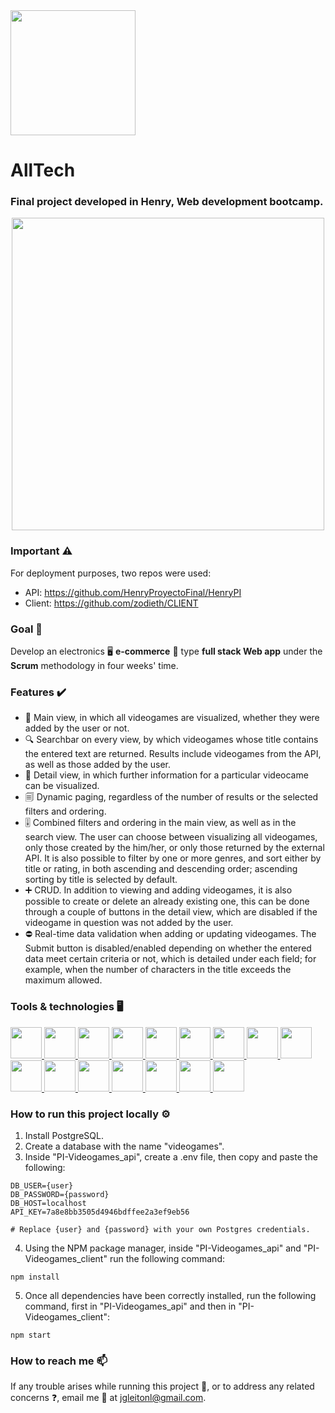 <div align="left">
  <a href="https://www.soyhenry.com/">
    <img src="https://user-images.githubusercontent.com/108427945/220423842-b40a485f-734b-418e-81f7-6ddfa23acd99.png" width="200" >
  </a>
</div>

# **AllTech** #
### Final project developed in Henry, Web development bootcamp. ###
<div align="center">
  <a href="https://client-ochre-five.vercel.app/">
    <img src="https://user-images.githubusercontent.com/108427945/220424776-f2c06892-dc47-4073-a475-5eb41ff8927c.png" width="500" >
  </a>
</div>

### Important ⚠️ ###
For deployment purposes, two repos were used:
- API: https://github.com/HenryProyectoFinal/HenryPI
- Client: https://github.com/zodieth/CLIENT

### Goal 🏁 ###
Develop an electronics 🖥️ **e-commerce** 🛒 type **full stack Web app** under the **Scrum** methodology in four weeks' time.

### Features ✔️ ###
- 🚪 Main view, in which all videogames are visualized, whether they were added by the user or not.
- 🔍 Searchbar on every view, by which videogames whose title contains the entered text are returned. Results include videogames from the API, as well as those added by the user.
- 📑 Detail view, in which further information for a particular videocame can be visualized.
- 🗐 Dynamic paging, regardless of the number of results or the selected filters and ordering.
- 🎚️ Combined filters and ordering in the main view, as well as in the search view. The user can choose between visualizing all videogames, only those created by the him/her, or only those returned by the external API. It is also possible to filter by one or more genres, and sort either by title or rating, in both ascending and descending order; ascending sorting by title is selected by default.
- ➕ CRUD. In addition to viewing and adding videogames, it is also possible to create or delete an already existing one, this can be done through a couple of buttons in the detail view, which are disabled if the videogame in question was not added by the user.
- ⛔ Real-time data validation when adding or updating videogames. The Submit button is disabled/enabled depending on whether the entered data meet certain criteria or not, which is detailed under each field; for example, when the number of characters in the title exceeds the maximum allowed.

### Tools & technologies 🖥️ ###
  <a href="https://developer.mozilla.org/en-US/docs/Web/JavaScript">
   <img src="https://user-images.githubusercontent.com/108427945/220447577-2d40e53b-d911-4919-9df8-1a832e7264e1.png" width="50" >
  </a>
  <a href="https://www.typescriptlang.org/">
   <img src="https://user-images.githubusercontent.com/108427945/220797241-e4531353-02ae-4f36-960e-a90259867b9f.png" width="50" >
  </a>
  <a href="https://developer.mozilla.org/en-US/docs/Web/HTML">
   <img src="https://user-images.githubusercontent.com/108427945/220448197-9361ad94-2867-4aca-8bcd-3a4ddb2b499c.png" width="50" >
  </a>
  <a href="https://developer.mozilla.org/en-US/docs/Web/CSS">
   <img src="https://user-images.githubusercontent.com/108427945/220448406-7bcd41a4-e0c3-4d97-8901-6ec45c3effa5.png" width="50" >
  </a>
  <a href="https://www.mongodb.com/">
   <img src="https://user-images.githubusercontent.com/108427945/220798061-16bd9b8a-e763-4004-b95a-1bfecd456404.png" width="50" >
  </a>
  <a href="https://mongoosejs.com/">
   <img src="https://user-images.githubusercontent.com/108427945/220798508-6728ea7d-e461-4df5-a24a-f6a378dca838.png" width="50" >
  </a>
  <a href="https://nodejs.org/en/">
   <img src="https://user-images.githubusercontent.com/108427945/220450396-5786cd98-e2ce-47e8-b15f-056a251bd01b.png" width="50" >
  </a>
  <a href="https://expressjs.com/">
   <img src="https://user-images.githubusercontent.com/108427945/220450657-a17aca01-f90d-4843-9137-20bca9668a22.png" width="50" >
  </a>
  <a href="https://reactjs.org/">
   <img src="https://user-images.githubusercontent.com/108427945/220451016-cfb63adb-0aa4-493a-bef0-e090e301b3b1.png" width="50" >
  </a>
  <a href="https://redux.js.org/">
   <img src="https://user-images.githubusercontent.com/108427945/220451188-0dd37557-2067-4058-b6bc-eb14377f334c.png" width="50" >
  </a>
  <a href="https://auth0.com/">
   <img src="https://user-images.githubusercontent.com/108427945/220799198-a8e6e836-f9d1-436b-9853-515d6cc769bd.png" width="50" >
  </a>
  <a href="https://www.mercadopago.com.co/developers/es/docs/sdks-library/landing">
   <img src="https://user-images.githubusercontent.com/108427945/221325344-8d1808cf-d111-4b5e-89c8-6182a24d6e05.png" width="50" >
  </a>
  <a href="https://chakra-ui.com/">
   <img src="https://user-images.githubusercontent.com/108427945/221325099-edcd7f9b-2ff1-4a9a-a2dc-858588b41921.png" width="50" >
  </a>
  <a href="https://cloudinary.com/">
   <img src="https://user-images.githubusercontent.com/108427945/221325588-709c145a-2c32-42e0-b634-1e420ac19936.png" width="50" >
  </a>
  <a href="https://nodemailer.com/about/">
   <img src="https://user-images.githubusercontent.com/108427945/221325726-bdd6a1e9-c37f-427c-bdb7-5f03f9aaf7dd.png" width="50" >
  </a>
  <a href="https://git-scm.com/">
   <img src="https://user-images.githubusercontent.com/108427945/220799354-9b2a07b1-d80c-4684-9bc3-33ce34d8f2e5.png" width="50" >
  </a>

### How to run this project locally ⚙️ ###
1. Install PostgreSQL.
2. Create a database with the name "videogames".
3. Inside "PI-Videogames_api", create a .env file, then copy and paste the following:
```
DB_USER={user}
DB_PASSWORD={password}
DB_HOST=localhost
API_KEY=7a8e8bb3505d4946bdffee2a3ef9eb56

# Replace {user} and {password} with your own Postgres credentials.
```
4. Using the NPM package manager, inside "PI-Videogames_api" and "PI-Videogames_client" run the following command:
```
npm install
```
5. Once all dependencies have been correctly installed, run the following command, first in "PI-Videogames_api" and then in "PI-Videogames_client":
```
npm start
```
### How to reach me 📫 ###
If any trouble arises while running this project 🚩, or to address any related concerns ❓, email me 📧 at jgleitonl@gmail.com.
